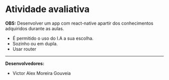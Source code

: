 # Atividade avaliativa

**OBS:** Desenvolver um app com react-native apartir dos conhecimentos adquiridos durante as aulas. 

- É permitido o uso do I.A a sua escolha.
- Sozinho ou em dupla.
- Usar router
___

**Desenvolvedores:**
- Victor Alex Moreira Gouveia